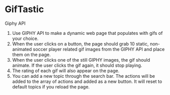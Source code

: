 # GifTastic

Giphy API

1) Use GIPHY API to make a dynamic web page that populates with gifs of your choice.
2) When the user clicks on a button, the page should grab 10 static, non-animated soccer player related gif images from the GIPHY API and place them on the page.
3) When the user clicks one of the still GIPHY images, the gif should animate. If the user clicks the gif again, it should stop playing.
4) The rating of each gif will also appear on the page.
5) You can add a new topic through the search bar. The actions will be added to the array of actions and added as a new button. It will reset to default topics if you reload the page.
